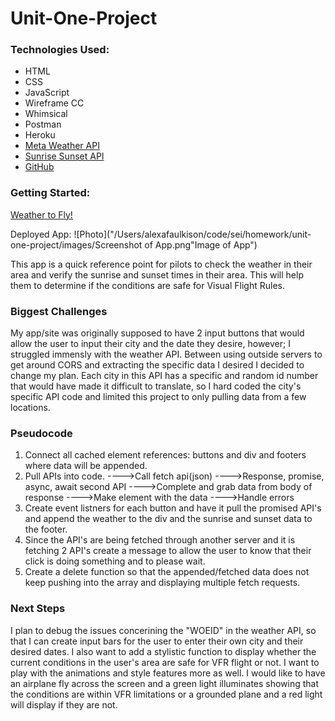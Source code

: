 # Unit-One-Project


### Technologies Used:

* HTML
* CSS
* JavaScript
* Wireframe CC
* Whimsical
* Postman
* Heroku
* [Meta Weather API](https://www.metaweather.com/api/)
* [Sunrise Sunset API](https://sunrise-sunset.org/api)
* [GitHub](https://github.com/Looloo414/unit-one-project)


### Getting Started:

[Weather to Fly!](http://weather_to_fly.surge.sh/)


Deployed App: 
![Photo]("/Users/alexafaulkison/code/sei/homework/unit-one-project/images/Screenshot of App.png"Image of App")

This app is a quick reference point for pilots to check the weather in their area and verify the sunrise and sunset times in their area. This will help them to determine if the conditions are safe for Visual Flight Rules.


### Biggest Challenges

My app/site was originally supposed to have 2 input buttons that would allow the user to input their city and the date they desire, however; I struggled immensly with the weather API. Between using outside servers to get around CORS and extracting the specific data I desired I decided to change my plan. Each city in this API has a specific and random id number that would have made it difficult to translate, so I hard coded the city's specific API code and limited this project to only pulling data from a few locations. 



### Pseudocode

1. Connect all cached element references: buttons and div and footers where data will be appended. 
2. Pull APIs into code.
   ---->Call fetch api(json)
   ---->Response, promise, async, await second API
   ---->Complete and grab data from body of response
   ---->Make element with the data
   ---->Handle errors
3. Create event listners for each button and have it pull the promised API's and append the weather to the div and the sunrise and sunset data to the footer. 
4. Since the API's are being fetched through another server and it is fetching 2 API's create a message to allow the user to know that their click is doing something and to please wait. 
5. Create a delete function so that the appended/fetched data does not keep pushing into the array and displaying multiple fetch requests. 


### Next Steps

I plan to debug the issues concerining the "WOEID" in the weather API, so that I can create input bars for the user to enter their own city and their desired dates. I also want to add a stylistic function to display whether the current conditions in the user's area are safe for VFR flight or not. I want to play with the animations and style features more as well. I would like to have an airplane fly across the screen and a green light illuminates showing that the conditions are within VFR limitations or a grounded plane and a red light will display if they are not. 

